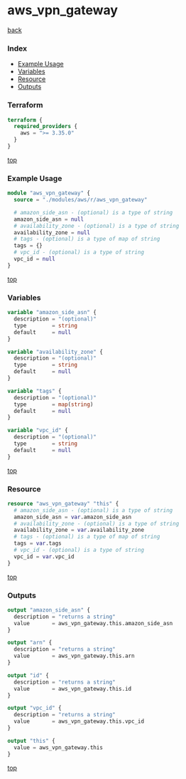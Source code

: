 # aws_vpn_gateway

[back](../aws.md)

### Index

- [Example Usage](#example-usage)
- [Variables](#variables)
- [Resource](#resource)
- [Outputs](#outputs)

### Terraform

```terraform
terraform {
  required_providers {
    aws = ">= 3.35.0"
  }
}
```

[top](#index)

### Example Usage

```terraform
module "aws_vpn_gateway" {
  source = "./modules/aws/r/aws_vpn_gateway"

  # amazon_side_asn - (optional) is a type of string
  amazon_side_asn = null
  # availability_zone - (optional) is a type of string
  availability_zone = null
  # tags - (optional) is a type of map of string
  tags = {}
  # vpc_id - (optional) is a type of string
  vpc_id = null
}
```

[top](#index)

### Variables

```terraform
variable "amazon_side_asn" {
  description = "(optional)"
  type        = string
  default     = null
}

variable "availability_zone" {
  description = "(optional)"
  type        = string
  default     = null
}

variable "tags" {
  description = "(optional)"
  type        = map(string)
  default     = null
}

variable "vpc_id" {
  description = "(optional)"
  type        = string
  default     = null
}
```

[top](#index)

### Resource

```terraform
resource "aws_vpn_gateway" "this" {
  # amazon_side_asn - (optional) is a type of string
  amazon_side_asn = var.amazon_side_asn
  # availability_zone - (optional) is a type of string
  availability_zone = var.availability_zone
  # tags - (optional) is a type of map of string
  tags = var.tags
  # vpc_id - (optional) is a type of string
  vpc_id = var.vpc_id
}
```

[top](#index)

### Outputs

```terraform
output "amazon_side_asn" {
  description = "returns a string"
  value       = aws_vpn_gateway.this.amazon_side_asn
}

output "arn" {
  description = "returns a string"
  value       = aws_vpn_gateway.this.arn
}

output "id" {
  description = "returns a string"
  value       = aws_vpn_gateway.this.id
}

output "vpc_id" {
  description = "returns a string"
  value       = aws_vpn_gateway.this.vpc_id
}

output "this" {
  value = aws_vpn_gateway.this
}
```

[top](#index)